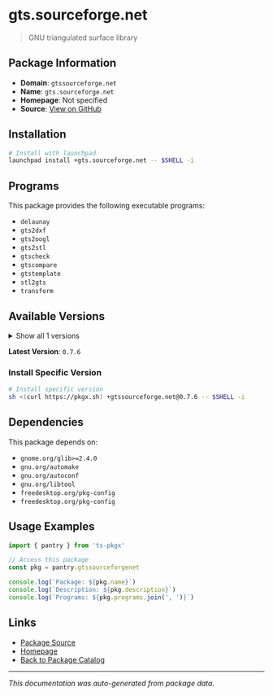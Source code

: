 # gts.sourceforge.net

> GNU triangulated surface library

## Package Information

- **Domain**: `gtssourceforge.net`
- **Name**: `gts.sourceforge.net`
- **Homepage**: Not specified
- **Source**: [View on GitHub](https://github.com/pkgxdev/pantry/tree/main/projects/gts.sourceforge.net/package.yml)

## Installation

```bash
# Install with launchpad
launchpad install +gts.sourceforge.net -- $SHELL -i
```

## Programs

This package provides the following executable programs:

- `delaunay`
- `gts2dxf`
- `gts2oogl`
- `gts2stl`
- `gtscheck`
- `gtscompare`
- `gtstemplate`
- `stl2gts`
- `transform`

## Available Versions

<details>
<summary>Show all 1 versions</summary>

- `0.7.6`

</details>

**Latest Version**: `0.7.6`

### Install Specific Version

```bash
# Install specific version
sh <(curl https://pkgx.sh) +gtssourceforge.net@0.7.6 -- $SHELL -i
```

## Dependencies

This package depends on:

- `gnome.org/glib>=2.4.0`
- `gnu.org/automake`
- `gnu.org/autoconf`
- `gnu.org/libtool`
- `freedesktop.org/pkg-config`
- `freedesktop.org/pkg-config`

## Usage Examples

```typescript
import { pantry } from 'ts-pkgx'

// Access this package
const pkg = pantry.gtssourceforgenet

console.log(`Package: ${pkg.name}`)
console.log(`Description: ${pkg.description}`)
console.log(`Programs: ${pkg.programs.join(', ')}`)
```

## Links

- [Package Source](https://github.com/pkgxdev/pantry/tree/main/projects/gts.sourceforge.net/package.yml)
- [Homepage](#)
- [Back to Package Catalog](../package-catalog.md)

---

*This documentation was auto-generated from package data.*
